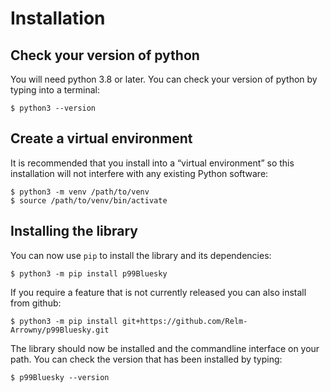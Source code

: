 # Installation

## Check your version of python

You will need python 3.8 or later. You can check your version of python by
typing into a terminal:

```
$ python3 --version
```

## Create a virtual environment

It is recommended that you install into a “virtual environment” so this
installation will not interfere with any existing Python software:

```
$ python3 -m venv /path/to/venv
$ source /path/to/venv/bin/activate
```

## Installing the library

You can now use `pip` to install the library and its dependencies:

```
$ python3 -m pip install p99Bluesky
```

If you require a feature that is not currently released you can also install
from github:

```
$ python3 -m pip install git+https://github.com/Relm-Arrowny/p99Bluesky.git
```

The library should now be installed and the commandline interface on your path.
You can check the version that has been installed by typing:

```
$ p99Bluesky --version
```
